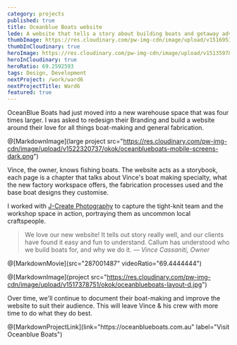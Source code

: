 ```yaml
---
category: projects
published: true
title: Oceanblue Boats website
lede: A website that tells a story about building boats and getaway adventures.
thumbImage: https://res.cloudinary.com/pw-img-cdn/image/upload/v1516953101/okok/thumb-oceanblueboats.jpg
thumbInCloudinary: true
heroImage: https://res.cloudinary.com/pw-img-cdn/image/upload/v1513597864/okok/oceanblueboats-video-poster.jpg
heroInCloudinary: true
heroRatio: 69.2592593
tags: Design, Development
nextProject: /work/ward6
nextProjectTitle: Ward6
featured: true
---
```


OceanBlue Boats had just moved into a new warehouse space that was four times larger. I
was asked to redesign their Branding and build a website around their love for all
things boat-making and general fabrication.

@[MarkdownImage](large project src="https://res.cloudinary.com/pw-img-cdn/image/upload/v1522320737/okok/oceanblueboats-mobile-screens-dark.png")

<!-- @[MarkdownMovie](large src="/images/oceanblueboats-desktop-video.mp4") -->

Vince, the owner, knows fishing boats. The website acts as a storybook, each page is a
chapter that talks about Vince's boat making specialty, what the new factory workspace offers, the fabrication processes used and the base boat designs they customise.

I worked with [J-Create Photography](http://j-create.com.au/) to capture the tight-knit team and the workshop space in action, portraying them as uncommon local craftspeople.

> We love our new website! It tells out story really well, and our clients have found it easy and fun to understand. Callum has understood who we build boats for, and why we do it. _— Vince Cassaniti, Owner_

@[MarkdownMovie](src="287001487" videoRatio="69.4444444")

@[MarkdownImage](project src="https://res.cloudinary.com/pw-img-cdn/image/upload/v1517378751/okok/oceanblueboats-layout-d.jpg")

Over time, we'll continue to document their boat-making and improve the website to suit their audience. This will leave Vince & his crew with more time to do what they do best.

<!-- @[MarkdownNote](note="Frontend development done in collaboration with <a href='https://github.com/BarryPH'> Barry Phillip Hall.</a>") -->

<p>
@[MarkdownProjectLink](link="https://oceanblueboats.com.au" label="Visit Oceanblue Boats")
</p>
